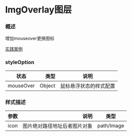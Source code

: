 # ImgOverlay图层

### 概述

增加mouseover更换图标

[实践案例](https://smartdata.b0.upaiyun.com/inmap/examples/ImgOverlay-formatter.html ':include :type=iframe width=100% height=600px')


### styleOption

| 状态        | 类型   |  说明  |
| --------   | -----:  | :----:  |
| mouseOver    | Object |   鼠标悬浮状态的样式配置    |


### 样式描述

| 参数        | 说明   |  类型  |
| --------   | -----:  | :----:  |
| icon    | 图片绝对路径地址后者图片对象 |   path/Image    |